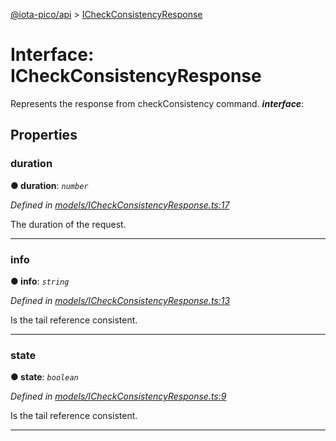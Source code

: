 [@iota-pico/api](../README.md) > [ICheckConsistencyResponse](../interfaces/icheckconsistencyresponse.md)



# Interface: ICheckConsistencyResponse


Represents the response from checkConsistency command.
*__interface__*: 



## Properties
<a id="duration"></a>

###  duration

**●  duration**:  *`number`* 

*Defined in [models/ICheckConsistencyResponse.ts:17](https://github.com/iotaeco/iota-pico-api/blob/a82374b/src/models/ICheckConsistencyResponse.ts#L17)*



The duration of the request.




___

<a id="info"></a>

###  info

**●  info**:  *`string`* 

*Defined in [models/ICheckConsistencyResponse.ts:13](https://github.com/iotaeco/iota-pico-api/blob/a82374b/src/models/ICheckConsistencyResponse.ts#L13)*



Is the tail reference consistent.




___

<a id="state"></a>

###  state

**●  state**:  *`boolean`* 

*Defined in [models/ICheckConsistencyResponse.ts:9](https://github.com/iotaeco/iota-pico-api/blob/a82374b/src/models/ICheckConsistencyResponse.ts#L9)*



Is the tail reference consistent.




___


